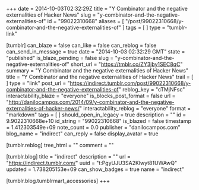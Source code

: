 +++
date = 2014-10-03T02:32:29Z
title = "Y Combinator and the negative externalities of Hacker News"
slug = "y-combinator-and-the-negative-externalities-of"
id = "99022310668"
aliases = [ "/post/99022310668/y-combinator-and-the-negative-externalities-of" ]
tags = [ ]
type = "tumblr-link"

[tumblr]
can_blaze = false
can_like = false
can_reblog = false
can_send_in_message = true
date = "2014-10-03 02:32:29 GMT"
state = "published"
is_blaze_pending = false
slug = "y-combinator-and-the-negative-externalities-of"
short_url = "https://tmblr.co/ZY3jby1SEC8qC"
summary = "Y Combinator and the negative externalities of Hacker News"
title = "Y Combinator and the negative externalities of Hacker News"
trail = [ ]
type = "link"
post_url = "https://indirect.tumblr.com/post/99022310668/y-combinator-and-the-negative-externalities-of"
reblog_key = "cTMjNFsc"
interactability_blaze = "everyone"
is_blocks_post_format = false
url = "http://danilocampos.com/2014/09/y-combinator-and-the-negative-externalities-of-hacker-news/"
interactability_reblog = "everyone"
format = "markdown"
tags = [ ]
should_open_in_legacy = true
description = ""
id = 9.9022310668e+10
id_string = "99022310668"
is_blazed = false
timestamp = 1.412303549e+09
note_count = 0.0
publisher = "danilocampos.com"
blog_name = "indirect"
can_reply = false
display_avatar = true

[tumblr.reblog]
tree_html = ""
comment = ""

[tumblr.blog]
title = "indirect"
description = ""
url = "https://indirect.tumblr.com/"
uuid = "t:PgyUJU3SA2Klwyt81UWAwQ"
updated = 1.738205153e+09
can_show_badges = true
name = "indirect"

[tumblr.blog.tumblrmart_accessories]
+++
